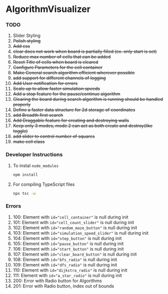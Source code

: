 # AlgorithmVisualizer

### TODO
1) Slider Styling
1) ~~Polish styling~~
1) ~~Add css~~
1) ~~clear does not work when board is partially filled (ex. only start is set)~~
1) ~~Reduce max number of cells that can be added~~
1) ~~Reset Title of cells when board is cleared~~
1) ~~Configure Parameters for the cell container~~
1) ~~Make General search algorithm efficient wherever possible~~
1) ~~add support for different channels of logging~~
1) ~~Add User notification for errors~~
1) ~~Scale up to allow faster simulation speeds~~
1) ~~Add a stop feature for the pause/continue algorithm~~
1) ~~Clearing the board during search algorithm is running should be handled properly~~
1) ~~Define a faster data structure for 2d storage of coordinates~~
1) ~~add Breadth first search~~
1) ~~Add Draggable feature for creating and destroying walls~~
1) ~~Keep only 3 modes, mode 2 can act as both create and destroy(like toggle)~~
1) ~~add slider to control number of squares~~
1) ~~make cell class~~


### Developer Instructions

1) To instal `node_modules`
    ```BASH
    npm install
    ```
1) For compiling TypeScript files
    ```BASH
    npx tsc -w
    ```

### Errors
1) 100: Element with `id="cell_container"` is null during init
1) 101: Element with `id="cell_count_slider"` is null during init
1) 102: Element with `id="random_maze_button"` is null during init
1) 103: Element with `id="simulation_speed_slider"` is null during init
1) 104: Element with `id="step_button"` is null during init
1) 105: Element with `id="pause_button"` is null during init
1) 106: Element with `id="start_button"` is null during init
1) 107: Element with `id="clear_board_button"` is null during init
1) 108: Element with `id="bfs_radio"` is null during init
1) 109: Element with `id="dfs_radio"` is null during init
1) 110: Element with `id="dijkstra_radio"` is null during init
1) 111: Element with `id="a_star_radio"` is null during init
1) 200: Error with Radio button for Algorithms
1) 201: Error with Radio button, index out of bounds
